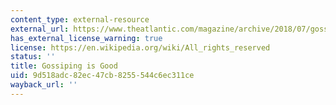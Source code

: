 ```yaml
---
content_type: external-resource
external_url: https://www.theatlantic.com/magazine/archive/2018/07/gossip-is-good/561737/
has_external_license_warning: true
license: https://en.wikipedia.org/wiki/All_rights_reserved
status: ''
title: Gossiping is Good
uid: 9d518adc-82ec-47cb-8255-544c6ec311ce
wayback_url: ''
---
```


